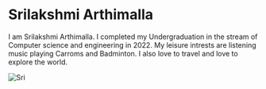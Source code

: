 # Srilakshmi Arthimalla

I am Srilakshmi Arthimalla. I completed my Undergraduation in the stream of Computer science and engineering in 2022. My leisure intrests are listening music playing Carroms and Badminton. I also love to travel and love to explore the world.

![Sri](https://github.com/sri-123lakshmi/my2_Srilakshmi/assets/143051198/17a57950-2b17-44f3-94da-6f9978bd57e9)
